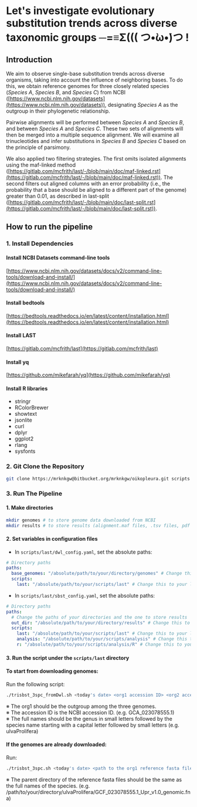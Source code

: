 # Let's investigate evolutionary substitution trends across diverse taxonomic groups ─=≡Σ((( つ•̀ω•́)つ !

## Introduction

We aim to observe single-base substitution trends across diverse organisms, taking into account the influence of neighboring bases. To do this, we obtain reference genomes for three closely related species (_Species A_, _Species B_, and _Species C_) from NCBI ([https://www.ncbi.nlm.nih.gov/datasets](https://www.ncbi.nlm.nih.gov/datasets)), designating _Species A_ as the outgroup in their phylogenetic relationship.

Pairwise alignments will be performed between _Species A_ and _Species B_, and between _Species A_ and _Species C_. These two sets of alignments will then be merged into a multiple sequence alignment. We will examine all trinucleotides and infer substitutions in _Species B_ and _Species C_ based on the principle of parsimony.

We also applied two filtering strategies. The first omits isolated alignments using the maf-linked method ([https://gitlab.com/mcfrith/last/-/blob/main/doc/maf-linked.rst](https://gitlab.com/mcfrith/last/-/blob/main/doc/maf-linked.rst)). The second filters out aligned columns with an error probability (i.e., the probability that a base should be aligned to a different part of the genome) greater than 0.01, as described in last-split ([https://gitlab.com/mcfrith/last/-/blob/main/doc/last-split.rst](https://gitlab.com/mcfrith/last/-/blob/main/doc/last-split.rst)).

## How to run the pipeline

### 1. Install Dependencies

#### Install NCBI Datasets command-line tools

[https://www.ncbi.nlm.nih.gov/datasets/docs/v2/command-line-tools/download-and-install/](https://www.ncbi.nlm.nih.gov/datasets/docs/v2/command-line-tools/download-and-install/)

#### Install bedtools

[https://bedtools.readthedocs.io/en/latest/content/installation.html](https://bedtools.readthedocs.io/en/latest/content/installation.html)

#### Install LAST

[https://gitlab.com/mcfrith/last](https://gitlab.com/mcfrith/last)

#### Install yq

[https://github.com/mikefarah/yq](https://github.com/mikefarah/yq)

#### Install R libraries

* stringr
* RColorBrewer
* showtext
* jsonlite
* curl
* dplyr
* ggplot2
* rlang
* sysfonts

### 2. Git Clone the Repository

```bash
git clone https://mrknkgw@bitbucket.org/mrknkgw/oikopleura.git scripts
```

### 3. Run The Pipeline

#### 1. Make directories

```bash
mkdir genomes # to store genome data downloaded from NCBI
mkdir results # to store results (alignment.maf files, .tsv files, pdf files, etc.)
```

#### 2. Set variables in configuration files

* In `scripts/last/dwl_config.yaml`, set the absolute paths:

```yaml
# Directory paths
paths:
  base_genomes: "/absolute/path/to/your/directory/genomes" # Change this to your desired genome storage path you made in step 1
  scripts:
    last: "/absolute/path/to/your/scripts/last" # Change this to your last directory under the scripts directory you cloned
```

* In `scripts/last/sbst_config.yaml`, set the absolute paths:

```yaml
# Directory paths
paths:
  # Change the paths of your directories and the one to store results
  out_dir: "/absolute/path/to/your/directory/results" # Change this to your desired output path you made in step 1
  scripts:
    last: "/absolute/path/to/your/scripts/last" # Change this to your last directory under the scripts directory you cloned
    analysis: "/absolute/path/to/your/scripts/analysis" # Change this to your analysis directory under the scripts directory you cloned
    r: "/absolute/path/to/your/scripts/analysis/R" # Change this to your R directory under the scripts/analysis directory you cloned
```


#### 3. Run the script under the `scripts/last` directory  

#### To start from downloading genomes:

Run the following script:

```bash
./trisbst_3spc_fromDwl.sh <today's date> <org1 accession ID> <org2 accession ID> <org3 accession ID> <org1 full name> <org2 full name> <org3 full name>
```

※ The org1 should be the outgroup among the three genomes.  
※ The accession ID is the NCBI accession ID. (e.g. GCA_023078555.1)  
※ The full names should be the genus in small letters followed by the species name starting with a capital letter followed by small letters (e.g. ulvaProlifera)  

#### If the genomes are already downloaded:

Run:

```bash
./trisbst_3spc.sh <today's date> <path to the org1 reference fasta file> <path to the org2 reference fasta file> <path to the org3 reference fasta file>
```

※ The parent directory of the reference fasta files should be the same as the full names of the species. (e.g. /path/to/your/directory/ulvaProlifera/GCF_023078555.1_Upr_v1.0_genomic.fna)
